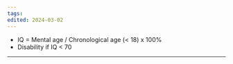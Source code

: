 ```yaml
---
tags: 
edited: 2024-03-02
---
```

- IQ = Mental age / Chronological age (< 18) x  100%
- Disability if IQ < 70 

---
